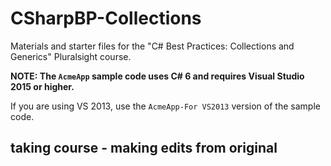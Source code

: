 # CSharpBP-Collections
Materials and starter files for the "C# Best Practices: Collections and Generics" Pluralsight course.

**NOTE: The `AcmeApp` sample code uses C# 6 and requires Visual Studio 2015 or higher.**

If you are using VS 2013, use the `AcmeApp-For VS2013` version of the sample code.

## taking course - making edits from original